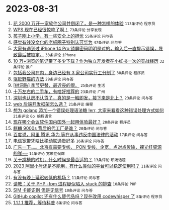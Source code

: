 # 2023-08-31

1. [花 2000 万开一家软件公司并倒闭了，是一种怎样的体验](https://www.v2ex.com/t/969642) `113条评论` `程序员`
1. [WPS 现在已经很惊艳了啊！](https://www.v2ex.com/t/969646) `73条评论` `分享发现`
1. [孩子刚上小学，有一些安全上的担忧](https://www.v2ex.com/t/969673) `55条评论` `问与答`
1. [感觉有钱没文化的老板圈子特别认可华为](https://www.v2ex.com/t/969640) `47条评论` `问与答`
1. [大家有遇到过 iPhone 14 Pro 锁屏密码明明是对的，输入后一直提示错误，导致最后被锁定。](https://www.v2ex.com/t/969643) `33条评论` `iPhone`
1. [10 万+浏览的笔记带了多少下载？作为独立开发者在小红书一次的实战经历](https://www.v2ex.com/t/969669) `32条评论` `推广`
1. [包括我公司在内，身边已经有 3 家公司实行工分制了](https://www.v2ex.com/t/969701) `30条评论` `程序员`
1. [驱赶野猫的方法](https://www.v2ex.com/t/969657) `29条评论` `问与答`
1. [[树洞贴] 季节更替，最近丧的很。](https://www.v2ex.com/t/969681) `25条评论` `生活`
1. [十万左右的二手车，有啥好推荐的](https://www.v2ex.com/t/969678) `23条评论` `广州`
1. [深圳也认房不认贷了，真的是一触即发，接下来是北上？](https://www.v2ex.com/t/969661) `23条评论` `问与答`
1. [web 后端开发框架怎么选？](https://www.v2ex.com/t/969700) `21条评论` `编程`
1. [想为 golang 添加一个错误处理语法糖 !err, 大家来看看这种错误处理方式如何](https://www.v2ex.com/t/969638) `21条评论` `Go 编程语言`
1. [现在哪个会议软件国内国外一起用体验最好？](https://www.v2ex.com/t/969687) `20条评论` `程序员`
1. [麒麟 9000s 背后的代工厂是谁？](https://www.v2ex.com/t/969666) `20条评论` `问与答`
1. [百度说，阿里 腾讯 华为 等在从事违反中国法律的活动](https://www.v2ex.com/t/969679) `17条评论` `问与答`
1. [电信宽带凭啥比移动联通贵好多](https://www.v2ex.com/t/969662) `16条评论` `问与答`
1. [广告一下。。。北京有需要专线， PON 专线，企宽，点对点传输，裸光纤资源的咩~~](https://www.v2ex.com/t/969641) `14条评论` `宽带症候群`
1. [关于跳槽的时机，什么时候是最合适的？](https://www.v2ex.com/t/969691) `13条评论` `职场话题`
1. [2023 阿里小号还是不能用，有什么类似的平台可以稳定使用吗？](https://www.v2ex.com/t/969658) `11条评论` `问与答`
1. [有没有晚上延迟较低的机场？](https://www.v2ex.com/t/969655) `11条评论` `问与答`
1. [请教：关于 PHP -fpm 进程疑似陷入 stuck 的排查](https://www.v2ex.com/t/969689) `10条评论` `PHP`
1. [SIM 卡能识别 但是无信号](https://www.v2ex.com/t/969665) `10条评论` `问与答`
1. [GitHub copilot 还有什么替代品吗？现在改用 codewhisper 了](https://www.v2ex.com/t/969706) `8条评论` `程序员`
1. [1.1.1.1 推荐，等待科普](https://www.v2ex.com/t/969690) `8条评论` `问与答`
